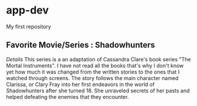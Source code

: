 # app-dev
My first repository

## Favorite Movie/Series : Shadowhunters
*Details*
This series is a an adaptation of Cassandra Clare's book series "The Mortal Instruments".
I have not read all the books that's why I don't know yet how much it was changed from the written stories to the ones
that I watched through screens. The story follows the main character named Clarissa, or Clary Fray into her
first endeavors in the world of Shadowhunters after she turned 18. She unraveled secrets of her pasts and helped 
defeating the enemies that they encounter.
